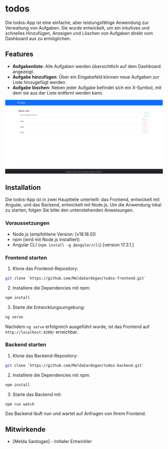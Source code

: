# todos
Die todos-App ist eine einfache, aber leistungsfähige Anwendung zur Verwaltung von Aufgaben. Sie wurde entwickelt, um ein intuitives und schnelles Hinzufügen, Anzeigen und Löschen von Aufgaben direkt vom Dashboard aus zu ermöglichen.

## Features

- **Aufgabenliste**: Alle Aufgaben werden übersichtlich auf dem Dashboard angezeigt.
- **Aufgabe hinzufügen**: Über ein Eingabefeld können neue Aufgaben zur Liste hinzugefügt werden.
- **Aufgabe löschen**: Neben jeder Aufgabe befindet sich ein X-Symbol, mit dem sie aus der Liste entfernt werden kann.

![img.png](img.png)

## Installation

Die todos-App ist in zwei Hauptteile unterteilt: das Frontend, entwickelt mit Angular, und das Backend, entwickelt mit Node.js. Um die Anwendung lokal zu starten, folgen Sie bitte den untenstehenden Anweisungen.

### Voraussetzungen

- Node.js (empfohlene Version: [v18.18.0])
- npm (wird mit Node.js installiert)
- Angular CLI (`npm install -g @angular/cli`) [version 17.3.1.]

### Frontend starten

1. Klone das Frontend-Repository:

```bash
git clone `https://github.com/MeldaSardogan/todos-frontend.git`
```

2. Installiere die Dependencies mit npm:

```bash
npm install
```

3. Starte die Entwicklungsumgebung:

```bash
ng serve
```

Nachdem `ng serve` erfolgreich ausgeführt wurde, ist das Frontend auf `http://localhost:4200/` erreichbar.

### Backend starten

1. Klone das Backend-Repository:

```bash
git clone `https://github.com/MeldaSardogan/todos-backend.git`
```

2. Installiere die Dependencies mit npm:

```bash
npm install
```

3. Starte das Backend mit:

```bash
npm run watch
```

Das Backend läuft nun und wartet auf Anfragen von Ihrem Frontend.

## Mitwirkende

- [Melda Sardogan] - Initialer Entwickler
